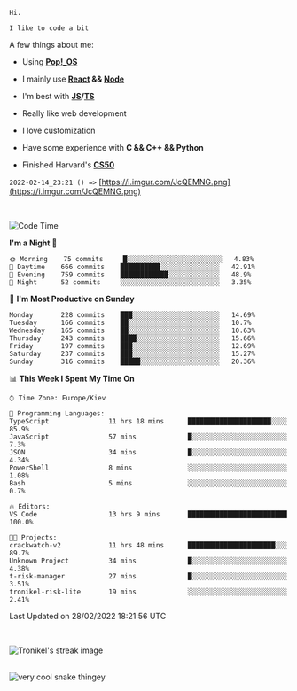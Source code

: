 ```
Hi.

I like to code a bit
```

A few things about me:

-   Using **[Pop!\_OS](https://pop.system76.com/)**

-   I mainly use **[React](https://reactjs.org/) && [Node](https://nodejs.org/en/)**

-   I'm best with **[JS](https://www.javascript.com/)/[TS](https://www.typescriptlang.org/)**

-   Really like web development

-   I love customization

-   Have some experience with **C && C++ && Python**

-   Finished Harvard's **[CS50](https://cs50.harvard.edu)**

`2022-02-14_23:21 () =>` [https://i.imgur.com/JcQEMNG.png](https://i.imgur.com/JcQEMNG.png)

<br>

<!--START_SECTION:waka-->
![Code Time](http://img.shields.io/badge/Code%20Time-392%20hrs%209%20mins-blue)

**I'm a Night 🦉** 

```text
🌞 Morning    75 commits     █░░░░░░░░░░░░░░░░░░░░░░░░   4.83% 
🌆 Daytime    666 commits    ██████████░░░░░░░░░░░░░░░   42.91% 
🌃 Evening    759 commits    ████████████░░░░░░░░░░░░░   48.9% 
🌙 Night      52 commits     ░░░░░░░░░░░░░░░░░░░░░░░░░   3.35%

```
📅 **I'm Most Productive on Sunday** 

```text
Monday       228 commits    ███░░░░░░░░░░░░░░░░░░░░░░   14.69% 
Tuesday      166 commits    ██░░░░░░░░░░░░░░░░░░░░░░░   10.7% 
Wednesday    165 commits    ██░░░░░░░░░░░░░░░░░░░░░░░   10.63% 
Thursday     243 commits    ████░░░░░░░░░░░░░░░░░░░░░   15.66% 
Friday       197 commits    ███░░░░░░░░░░░░░░░░░░░░░░   12.69% 
Saturday     237 commits    ███░░░░░░░░░░░░░░░░░░░░░░   15.27% 
Sunday       316 commits    █████░░░░░░░░░░░░░░░░░░░░   20.36%

```


📊 **This Week I Spent My Time On** 

```text
⌚︎ Time Zone: Europe/Kiev

💬 Programming Languages: 
TypeScript               11 hrs 18 mins      █████████████████████░░░░   85.9% 
JavaScript               57 mins             █░░░░░░░░░░░░░░░░░░░░░░░░   7.3% 
JSON                     34 mins             █░░░░░░░░░░░░░░░░░░░░░░░░   4.34% 
PowerShell               8 mins              ░░░░░░░░░░░░░░░░░░░░░░░░░   1.08% 
Bash                     5 mins              ░░░░░░░░░░░░░░░░░░░░░░░░░   0.7%

🔥 Editors: 
VS Code                  13 hrs 9 mins       █████████████████████████   100.0%

🐱‍💻 Projects: 
crackwatch-v2            11 hrs 48 mins      ██████████████████████░░░   89.7% 
Unknown Project          34 mins             █░░░░░░░░░░░░░░░░░░░░░░░░   4.38% 
t-risk-manager           27 mins             █░░░░░░░░░░░░░░░░░░░░░░░░   3.51% 
tronikel-risk-lite       19 mins             ░░░░░░░░░░░░░░░░░░░░░░░░░   2.41%

```


 Last Updated on 28/02/2022 18:21:56 UTC
<!--END_SECTION:waka-->

<br>

<p><img align="center" src="https://github-readme-streak-stats.herokuapp.com/?user=Trunkelis&theme=dark" alt="Tronikel's streak image" /></p>

<br>

<img title="" src="https://raw.githubusercontent.com/Trunkelis/Trunkelis/output/github-contribution-grid-snake.svg" alt="very cool snake thingey" data-align="left">
